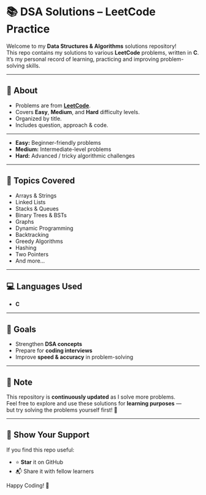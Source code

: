 # 📚 DSA Solutions – LeetCode Practice

Welcome to my **Data Structures & Algorithms** solutions repository!  
This repo contains my solutions to various **LeetCode** problems, written in **C**.
It’s my personal record of learning, practicing and improving problem-solving skills.

---

## 📝 About
- Problems are from **[LeetCode](https://leetcode.com/)**.
- Covers **Easy**, **Medium**, and **Hard** difficulty levels.
- Organized by title.
- Includes question, approach & code.

---

- **Easy:** Beginner-friendly problems  
- **Medium:** Intermediate-level problems  
- **Hard:** Advanced / tricky algorithmic challenges 

---

## 🚀 Topics Covered
- Arrays & Strings
- Linked Lists
- Stacks & Queues
- Binary Trees & BSTs
- Graphs
- Dynamic Programming
- Backtracking
- Greedy Algorithms
- Hashing
- Two Pointers
- And more…

---

## 💻 Languages Used
- **C**

---

## 🎯 Goals
- Strengthen **DSA concepts**
- Prepare for **coding interviews**
- Improve **speed & accuracy** in problem-solving

---

## 📌 Note
This repository is **continuously updated** as I solve more problems.  
Feel free to explore and use these solutions for **learning purposes** —  
but try solving the problems yourself first! 💪

---

## 🌟 Show Your Support
If you find this repo useful:
- ⭐ **Star** it on GitHub
- 📬 Share it with fellow learners

Happy Coding! 🚀
